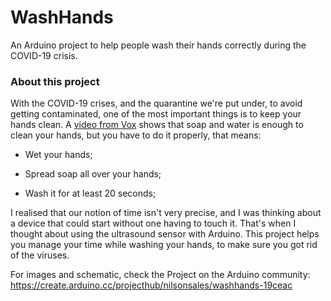 # WashHands
An Arduino project to help people wash their hands correctly during the COVID-19 crisis.

### About this project

With the COVID-19 crises, and the quarantine we're put under, to avoid getting contaminated, one of the most important things is to keep your hands clean. A [video from Vox](https://www.youtube.com/watch?v=-LKVUarhtvE) shows that soap and water is enough to clean your hands, but you have to do it properly, that means:

- Wet your hands;

- Spread soap all over your hands;

- Wash it for at least 20 seconds;

I realised that our notion of time isn't very precise, and I was thinking about a device that could start without one having to touch it. That's when I thought about using the ultrasound sensor with Arduino. This project helps you manage your time while washing your hands, to make sure you got rid of the viruses.

For images and schematic, check the Project on the Arduino community:
https://create.arduino.cc/projecthub/nilsonsales/washhands-19ceac
